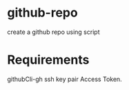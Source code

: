 # github-repo
create a github repo using script

# Requirements
githubCli-gh
ssh key pair
Access Token.
